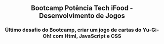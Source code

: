 <h2 align="center"> Bootcamp Potência Tech iFood - Desenvolvimento de Jogos </h2>

<h3 align="center">  Último desafio do Bootcamp, criar um jogo de cartas  do Yu-Gi-Oh! com Html, JavaScript e CSS </h3>



